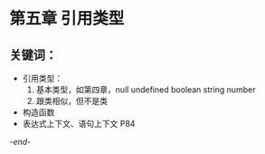 # 第五章 引用类型

## 关键词：
* 引用类型：
    1. 基本类型，如第四章，null undefined boolean string number
    2. 跟类相似，但不是类
* 构造函数
* 表达式上下文、语句上下文 P84

*-end-*
